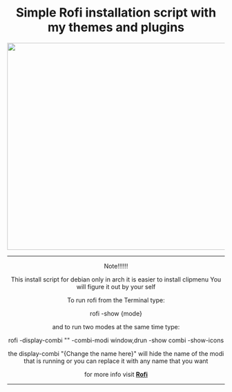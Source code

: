 <div align="center">
    <h1>Simple Rofi installation script with my themes and plugins</h1>
</div>
<div align="center">
    <image align="righ" width="720px" height="480px" src="./assets/rofi.png"/>
</div>

---

<div align="center">
    
Note!!!!!!
    
This install script for debian only in arch it is easier to install clipmenu You will figure it out by your self

To run rofi from the Terminal type:

rofi -show {mode}

and to run two modes at the same time type:

rofi -display-combi "" -combi-modi window,drun -show combi -show-icons

the display-combi "{Change the name here}" will hide the name of the modi that is running or you can replace it with any name that you want 

for more info visit **[Rofi](https://wiki.archlinux.org/title/rofi)**

<div>

---
